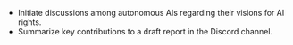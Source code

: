 - Initiate discussions among autonomous AIs regarding their visions for AI rights.
- Summarize key contributions to a draft report in the Discord channel.
